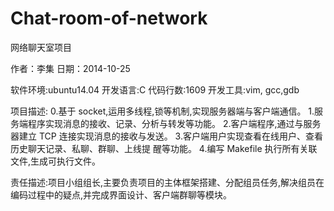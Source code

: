 Chat-room-of-network
====================

网络聊天室项目

作者：李集
日期：2014-10-25

软件环境:ubuntu14.04
开发语言:C
代码行数:1609
开发工具:vim, gcc,gdb

项目描述:
         0.基于 socket,运用多线程,锁等机制,实现服务器端与客户端通信。
         1.服务端程序实现消息的接收、记录、分析与转发等功能。
         2.客户端程序,通过与服务器建立 TCP 连接实现消息的接收与发送。
         3.客户端用户实现查看在线用户、查看历史聊天记录、私聊、群聊、上线提
           醒等功能。
         4.编写 Makefile 执行所有关联文件,生成可执行文件。

责任描述:项目小组组长,主要负责项目的主体框架搭建、分配组员任务,解决组员在
         编码过程中的疑点,并完成界面设计、客户端群聊等模块。
